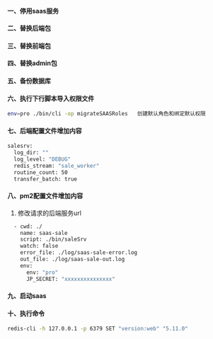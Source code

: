 #### 一、停用saas服务
#### 二、替换后端包
#### 三、替换前端包
#### 四、替换admin包
#### 五、备份数据库

#### 六、执行下行脚本导入权限文件
```bash
env=pro ./bin/cli -op migrateSAASRoles   创建默认角色和绑定默认权限
```
#### 七、后端配置文件增加内容
```bash
salesrv:
  log_dir: ""
  log_level: "DEBUG"
  redis_stream: "sale_worker"
  routine_count: 50
  transfer_batch: true
 ```
#### 八、pm2配置文件增加内容
1. 修改请求的后端服务url
```bash
  - cwd: ./
    name: saas-sale
    script: ./bin/saleSrv
    watch: false
    error_file: ./log/saas-sale-error.log
    out_file: ./log/saas-sale-out.log
    env:
      env: "pro"
      JP_SECRET: "xxxxxxxxxxxxxxx"
```

#### 九、启动saas
#### 十、执行命令
 ```bash
 redis-cli -h 127.0.0.1 -p 6379 SET "version:web" "5.11.0"
 ```

